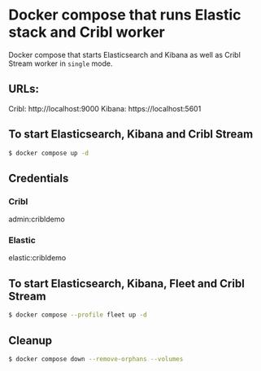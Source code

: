 # Docker compose that runs Elastic stack and Cribl worker
Docker compose that starts Elasticsearch and Kibana as well as Cribl Stream worker in `single` mode. 

## URLs:
Cribl: http://localhost:9000
Kibana: https://localhost:5601

## To start Elasticsearch, Kibana and Cribl Stream
```bash
$ docker compose up -d
```
## Credentials
### Cribl
admin:cribldemo
### Elastic
elastic:cribldemo

## To start Elasticsearch, Kibana, Fleet and Cribl Stream
```bash
$ docker compose --profile fleet up -d
```

## Cleanup
```bash
$ docker compose down --remove-orphans --volumes
```
